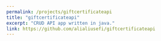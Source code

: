 ```yaml
---
permalink: /projects/giftcertificateapi
title: "giftcertificateapi"
excerpt: "CRUD API app written in java."
link: https://github.com/alialiusefi/giftcertificateapi
---
```


